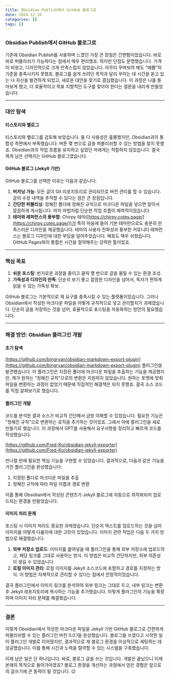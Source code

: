 ```yaml
---
title: Obsidian Publish에서 GitHub 블로그로
date: 2024-12-10
categories: []
tags: []
---
```

### Obsidian Publish에서 GitHub 블로그로

기존에 Obsidian Publish를 사용하며 느꼈던 가장 큰 장점은 간편함이었습니다. 바로바로 퍼블리쉬가 가능하다는 점에서 매우 편리했죠. 하지만 단점도 분명했습니다. 가격이 비쌌고, 디자인적으로 크게 만족스럽지 않았습니다. 아무리 꾸며보려 해도 "예쁨"의 기준을 충족시키지 못했죠. 블로그를 쉽게 쓰려던 목적과 달리 꾸미는 데 시간을 쏟고 있는 나 자신을 발견하게 되었고, 새로운 대안을 찾기로 결심했습니다. 이 과정은 나를 돌아보게 했고, 더 효율적이고 목표 지향적인 도구를 찾아야 한다는 결론을 내리게 만들었습니다.

---

### 대안 탐색

#### 티스토리와 벨로그
티스토리와 벨로그를 검토해 보았습니다. 둘 다 사용성은 훌륭했지만, Obsidian과의 통합성 측면에서 부족했습니다. 버튼 몇 번으로 글을 퍼블리쉬할 수 있는 방법을 찾지 못했죠. Obsidian과의 작업 흐름을 유지하고 싶었던 저에게는 적합하지 않았습니다. 결국 제게 남은 선택지는 GitHub 블로그였습니다.

#### GitHub 블로그 (Jekyll 기반)
GitHub 블로그를 선택한 이유는 다음과 같습니다:

1. **버저닝 가능**: 모든 글이 Git 리포지토리로 관리되므로 버전 관리를 할 수 있습니다. 글의 수정 내역을 추적할 수 있다는 점은 큰 장점입니다.
2. **간단한 퍼블리싱**: 정해진 폴더에 정해진 규칙으로 마크다운 파일을 넣으면 알아서 깔끔하게 게시됩니다. 마치 마법처럼 단순한 작업 흐름이 매력적이었습니다.
3. **테마와 레퍼런스의 풍부함**: Chirpy 테마([https://chirpy.cotes.page/](https://chirpy.cotes.page/))가 특히 마음에 들어 기본 테마만으로도 충분히 만족스러운 디자인을 제공했습니다. 테마의 사용자 친화성과 풍부한 커뮤니티 레퍼런스는 블로그 디자인에 대한 부담을 덜어주었습니다. 배포도 매우 쉬웠습니다. GitHub Pages와의 통합은 시간을 절약해주는 강력한 툴이었죠.

---

### 핵심 목표

1. **쉬운 포스팅**: 번거로운 과정을 줄이고 클릭 몇 번으로 글을 올릴 수 있는 환경 조성.
2. **가독성과 디자인의 만족**: 단순히 보기 좋고 깔끔한 디자인을 넘어서, 독자가 편하게 읽을 수 있는 가독성 확보.

GitHub 블로그는 기본적으로 제 요구를 충족시킬 수 있는 플랫폼이었습니다. 그러나 Obsidian에서 작성한 마크다운 파일을 어떻게 규칙적으로 넣고 관리할지가 과제였습니다. 단순히 글을 저장하는 것을 넘어, 효율적으로 포스팅을 자동화하는 방안이 필요했습니다.

---

### 해결 방안: Obsidian 플러그인 개발

#### 초기 탐색
[https://github.com/bingryan/obsidian-markdown-export-plugin](https://github.com/bingryan/obsidian-markdown-export-plugin) 플러그인을 발견했습니다. 이 플러그인은 지정된 폴더에 마크다운 파일을 추출하는 기능을 제공했지만, 제가 원하는 "정해진 규칙"으로의 변환은 지원하지 않았습니다. 원하는 포맷에 맞춰 파일을 변환하는 과정이 없었기 때문에 직접적인 해결책은 되지 못했죠. 결국 소스 코드를 직접 살펴보기로 했습니다.

#### 플러그인 개발
코드를 분석한 결과 소스가 비교적 간단해서 금방 이해할 수 있었습니다. 필요한 기능은 "정해진 규칙"으로 변환하는 로직을 추가하는 것이었죠. 그래서 아예 플러그인을 새로 만들기로 했습니다. 이 과정에서 GPT를 사용해서 요구사항을 정리하고 빠르게 코드를 작성했습니다.

[https://github.com/Fred-Ko/obsidian-jekyll-exporter](https://github.com/Fred-Ko/obsidian-jekyll-exporter)

반나절 만에 필요한 핵심 기능을 구현할 수 있었습니다. 결과적으로, 다음과 같은 기능을 가진 플러그인을 완성했습니다:

1. 지정된 폴더로 마크다운 파일을 추출
2. 정해진 규칙에 따라 파일 이름과 경로 변환

이를 통해 Obsidian에서 작성된 콘텐츠가 Jekyll 블로그에 자동으로 최적화되어 업로드되는 환경을 만들었습니다.

#### 이미지 처리 문제
포스팅 시 이미지 처리도 중요한 과제였습니다. 단순히 텍스트를 업로드하는 것을 넘어 이미지를 어떻게 다룰지에 대한 고민이 있었습니다. 이미지 관련 작업은 다음 두 가지 방법으로 해결했습니다:

1. **외부 저장소 업로드**: 이미지를 붙여넣을 때 플러그인을 통해 외부 저장소에 업로드하고, 해당 링크를 그대로 사용하는 방식. 이 방법은 비교적 간단하지만, 외부 의존성이 생길 수 있었습니다.
2. **로컬 이미지 관리**: 로컬 이미지를 Jekyll 소스코드에 포함하고 경로를 지정하는 방식. 이 방법은 자체적으로 관리할 수 있다는 점에서 안정적이었습니다.

결국 플러그인에서 이미지 링크를 분석하여 외부 링크는 그대로 두고, 내부 링크는 변환 후 Jekyll 레포지토리에 복사하는 기능을 추가했습니다. 이렇게 플러그인의 기능을 확장하며 이미지 처리 문제를 해결했습니다.

---

### 결론

이렇게 Obsidian에서 작성한 마크다운 파일을 Jekyll 기반 GitHub 블로그로 간편하게 퍼블리쉬할 수 있는 플러그인 버전 0.0.1을 완성했습니다. 블로그를 쓰겠다고 시작한 일이 플러그인 개발로 이어졌지만, 결과적으로 제 블로그 환경을 이상적으로 세팅하는 데 성공했습니다. 이를 통해 시간과 노력을 절약할 수 있는 시스템을 구축했습니다.

이제 남은 일은 단 하나입니다. 바로, 블로그 글을 쓰는 것입니다. 개발은 끝났으니 이제 본래의 목적으로 돌아가야겠죠? 블로그 환경을 개선하는 과정에서 얻은 경험은 앞으로의 글쓰기에 큰 동력이 될 것입니다. 😉